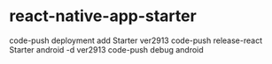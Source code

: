 # react-native-app-starter
code-push deployment add Starter ver2913
code-push release-react Starter android -d ver2913
code-push debug android